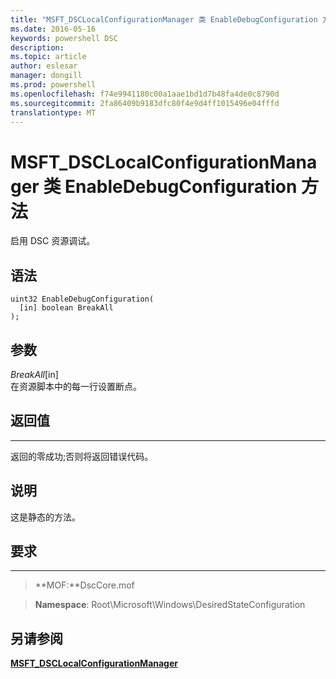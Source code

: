 ```yaml
---
title: "MSFT_DSCLocalConfigurationManager 类 EnableDebugConfiguration 方法"
ms.date: 2016-05-16
keywords: powershell DSC
description: 
ms.topic: article
author: eslesar
manager: dongill
ms.prod: powershell
ms.openlocfilehash: f74e9941180c00a1aae1bd1d7b48fa4de0c8790d
ms.sourcegitcommit: 2fa86409b9183dfc80f4e9d4ff1015496e04fffd
translationtype: MT
---
```

# MSFT_DSCLocalConfigurationManager 类 EnableDebugConfiguration 方法

启用 DSC 资源调试。

语法
------

```mof
uint32 EnableDebugConfiguration(
  [in] boolean BreakAll
);
```

参数
----------

*BreakAll*\[in\]  
在资源脚本中的每一行设置断点。

## 返回值
------------

返回的零成功;否则将返回错误代码。

## 说明

这是静态的方法。

## 要求
------------
>**MOF:**DscCore.mof

>**Namespace**: Root\Microsoft\Windows\DesiredStateConfiguration


## 另请参阅


[**MSFT_DSCLocalConfigurationManager**](msft-dsclocalconfigurationmanager.md)
 

 




